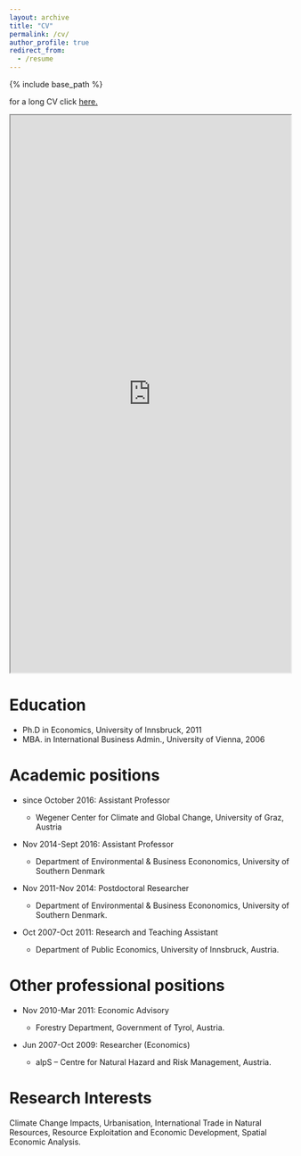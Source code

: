 ```yaml
---
layout: archive
title: "CV"
permalink: /cv/
author_profile: true
redirect_from:
  - /resume
---
```


{% include base_path %}

for a long CV click <a href="https://sborsky.github.io/files" target="_blank">here.</a>
<html><iframe width="100%" height="1000" src="https://sborsky.github.io/files/CV-Stefan_Borsky_long.pdf"></iframe>


Education
======
* Ph.D in Economics, University of Innsbruck, 2011
* MBA. in International Business Admin., University of Vienna, 2006

Academic positions
======
* since October 2016: Assistant Professor
  * Wegener Center for Climate and Global Change, University of Graz, Austria

* Nov 2014-Sept 2016: Assistant Professor
  * Department of Environmental & Business Econonomics, University of Southern Denmark

* Nov 2011-Nov 2014: Postdoctoral Researcher
  * Department of Environmental & Business Econonomics, University of Southern Denmark.

* Oct 2007-Oct 2011: Research and Teaching Assistant
  * Department of Public Economics, University of Innsbruck, Austria.

Other professional positions
======
* Nov 2010-Mar 2011: Economic Advisory
  * Forestry Department, Government of Tyrol, Austria.

* Jun 2007-Oct 2009: Researcher (Economics)
  * alpS – Centre for Natural Hazard and Risk Management, Austria.
  
Research Interests
======

Climate Change Impacts, Urbanisation, International Trade in Natural Resources, Resource Exploitation and Economic Development, Spatial Economic Analysis.
